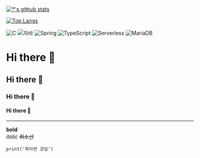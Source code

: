 [![*'s github stats](https://github-readme-stats.vercel.app/api?username=Paprika0290)](https://github.com/Paprika0290)

[![Top Langs](https://github-readme-stats.vercel.app/api/top-langs/?username=Paprika0290&layout=compact)](https://github.com/Paprika0290/githubreadme-stats)

![C](https://img.shields.io/badge/-C-123456?style=flat-square&logo=C&logoColor=black) ![자바](https://img.shields.io/badge/-자바-007396?style=flat&logo=Java&logoColor=ffffff ) ![Spring](https://img.shields.io/badge/-Spring-6DB33F?style=for-the-badge&logo=Spring&logoColor=white) ![TypeScript](https://img.shields.io/badge/-TypeScript-3178C6?style=flatsquare&logo=TypeScript&logoColor=white) ![Serverless](https://img.shields.io/badge/-Serverless-FD5750?style=flatsquare&logo=Serverless&logoColor=magenta) ![MariaDB](https://img.shields.io/badge/-MariaDB-1F305F?style=flat-square&logo=mariadb&logoColor=white)



# Hi there 👋
## Hi there 👋
### Hi there 👋
#### Hi there 👋

------------
**bold**<br>
*italic*
~~취소선~~


```
print('파이썬 코딩')
```


<!--

없는 문법은 html에서 갖다쓰면됨<br>처럼

**Paprika0290/Paprika0290** is a ✨ _special_ ✨ repository because its `README.md` (this file) appears on your GitHub profile.

Here are some ideas to get you started:

- 🔭 I’m currently working on ...
- 🌱 I’m currently learning ...
- 👯 I’m looking to collaborate on ...
- 🤔 I’m looking for help with ...
- 💬 Ask me about ...
- 📫 How to reach me: ...
- 😄 Pronouns: ...
- ⚡ Fun fact: ...
-->
